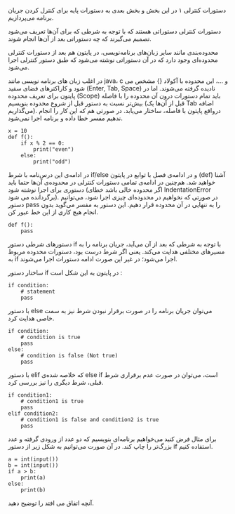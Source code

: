 دستورات کنترلی ۱
در این بخش و بخش بعدی به دستورات پایه برای کنترل کردن جریان برنامه می‌پردازیم.

دستورات کنترلی دستوراتی هستند که با توجه به شرطی که برای آن‌ها تعریف می‌شود تصمیم می‌گیرند که چه دستوراتی بعد از آن‌ها انجام شوند.

محدوده‌بندی
مانند سایر زبان‌های برنامه‌‌‌نویسی، در پایتون‌ هم بعد از دستورات کنترلی محدوده‌ای وجود دارد که در آن دستوراتی نوشته می‌شود که طبق دستور کنترلی اجرا می‌شود.

در اغلب زبان های برنامه نویسی مانند java، c و ...، این محدوده با آکولاد {} مشخص می شود و کاراکتر‌های فضای سفید (Enter, Tab, Space) نادیده گرفته می‌شوند. اما در پایتون برای تعریف محدوده (Scope) باید تمام دستورات درون آن محدوده را با فاصله بیش‌تر نسبت به دستور قبل از شروع محدوده بنویسیم (قبل از آن‌ها یک Tab اضافه می‌گذاریم). درواقع پایتون با فاصله، ساختار می‌یابد. در صورتی هم که این کار را انجام ندهیم مفسر خطا داده و برنامه اجرا نمی‌شود.

```
x = 10
def f():
    if x % 2 == 0:
        print("even")
    else:
        print("odd")
```

در ادامه‌ی این درس‌نامه با شرط if/else و در ادامه‌ی فصل با توابع در پایتون (def) آشنا خواهید شد.
هم‌چنین در ادامه‌ی تمامی دستورات کنترلی در محدوده‌ی آن‌ها حتما باید دستوری برای اجرا نوشته شود (اگر محدوده خالی باشد خطای IndentationError برگردانده می شود). در صورتی که نخواهیم در محدوده‌ای چیزی اجرا شود، می‌توانیم دستور pass را به تنهایی در آن محدوده قرار دهیم. این دستور به مفسر می‌گوید بدون انجام هیچ کاری از این خط عبور کن.

```
def f():
    pass
```

دستورهای شرطی
دستور if با توجه به شرطی که بعد از آن می‌آيد، جریان برنامه را به مسیر‌های مختلفی هدایت می‌کند. یعنی اگر شرط درست بود، دستورات محدوده مربوط به if اجرا می‌شود؛ در غیر این صورت ادامه دستورات اجرا می‌شوند.

ساختار دستور if در پایتون به این شکل است :

```
if condition:
    # statement
    pass
```

با دستور else می‌توان جریان برنامه را در صورت برقرار نبودن شرط نیز به سمت خاصی هدایت کرد.


```
if condition:
    # condition is true
    pass
else:
    # condition is false (Not true)
    pass
```


با دستور elif که خلاصه شده‌ی else if است، می‌توان در صورت عدم برقراری شرط قبلی، شرط دیگری را نیز بررسی کرد.

```
if condition1:
    # condition1 is true
    pass
elif condition2:
    # condition1 is false and condition2 is true
    pass
```

برای مثال فرض کنید می‌خواهیم برنامه‌ای بنویسیم که دو عدد از ورودی گرفته و عدد بزرگ‌تر را چاپ کند. در آن صورت می‌توانیم به شکل زیر از دستور if استفاده کنیم.

```
a = int(input())
b = int(input())
if a > b:
    print(a)
else:
    print(b)
```

آنچه اتفاق می افتد را توضیح دهید.